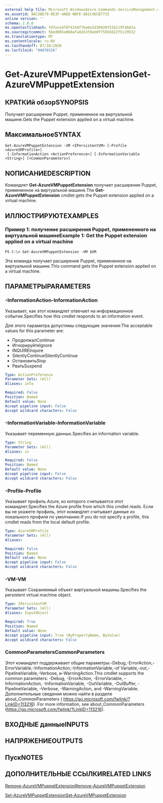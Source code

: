 ```yaml
---
external help file: Microsoft.WindowsAzure.Commands.ServiceManagement.dll-Help.xml
ms.assetid: 9AC28E79-0E3F-4AED-8BFE-8D1C4DCB7715
online version: ''
schema: 2.0.0
ms.openlocfilehash: fd7ece4f8f414df7be6e2d38920f516119f4b82a
ms.sourcegitcommit: 56ed085a868afa8263f8eb0f755b5822f5c29532
ms.translationtype: MT
ms.contentlocale: ru-RU
ms.lasthandoff: 07/18/2020
ms.locfileid: "94076526"
---
```

# <span data-ttu-id="2baf1-101">Get-AzureVMPuppetExtension</span><span class="sxs-lookup"><span data-stu-id="2baf1-101">Get-AzureVMPuppetExtension</span></span>

## <span data-ttu-id="2baf1-102">КРАТКИй обзор</span><span class="sxs-lookup"><span data-stu-id="2baf1-102">SYNOPSIS</span></span>
<span data-ttu-id="2baf1-103">Получает расширение Puppet, примененное на виртуальной машине.</span><span class="sxs-lookup"><span data-stu-id="2baf1-103">Gets the Puppet extension applied on a virtual machine.</span></span>

## <span data-ttu-id="2baf1-104">Максимальное</span><span class="sxs-lookup"><span data-stu-id="2baf1-104">SYNTAX</span></span>

```
Get-AzureVMPuppetExtension -VM <IPersistentVM> [-Profile <AzureSMProfile>]
 [-InformationAction <ActionPreference>] [-InformationVariable <String>] [<CommonParameters>]
```

## <span data-ttu-id="2baf1-105">NОПИСАНИЕ</span><span class="sxs-lookup"><span data-stu-id="2baf1-105">DESCRIPTION</span></span>
<span data-ttu-id="2baf1-106">Командлет **Get-AzureVMPuppetExtension** получает расширение Puppet, примененное на виртуальной машине.</span><span class="sxs-lookup"><span data-stu-id="2baf1-106">The **Get-AzureVMPuppetExtension** cmdlet gets the Puppet extension applied on a virtual machine.</span></span>

## <span data-ttu-id="2baf1-107">ИЛЛЮСТРИРУЮТ</span><span class="sxs-lookup"><span data-stu-id="2baf1-107">EXAMPLES</span></span>

### <span data-ttu-id="2baf1-108">Пример 1: получение расширения Puppet, примененного на виртуальной машине</span><span class="sxs-lookup"><span data-stu-id="2baf1-108">Example 1: Get the Puppet extension applied on a virtual machine</span></span>
```
PS C:\> Get-AzureVMPuppetExtension -VM $VM
```

<span data-ttu-id="2baf1-109">Эта команда получает расширение Puppet, примененное на виртуальной машине.</span><span class="sxs-lookup"><span data-stu-id="2baf1-109">This command gets the Puppet extension applied on a virtual machine.</span></span>

## <span data-ttu-id="2baf1-110">ПАРАМЕТРЫ</span><span class="sxs-lookup"><span data-stu-id="2baf1-110">PARAMETERS</span></span>

### <span data-ttu-id="2baf1-111">-InformationAction</span><span class="sxs-lookup"><span data-stu-id="2baf1-111">-InformationAction</span></span>
<span data-ttu-id="2baf1-112">Указывает, как этот командлет отвечает на информационное событие.</span><span class="sxs-lookup"><span data-stu-id="2baf1-112">Specifies how this cmdlet responds to an information event.</span></span>

<span data-ttu-id="2baf1-113">Для этого параметра допустимы следующие значения:</span><span class="sxs-lookup"><span data-stu-id="2baf1-113">The acceptable values for this parameter are:</span></span>

- <span data-ttu-id="2baf1-114">Продолжал</span><span class="sxs-lookup"><span data-stu-id="2baf1-114">Continue</span></span>
- <span data-ttu-id="2baf1-115">Игнорируйте</span><span class="sxs-lookup"><span data-stu-id="2baf1-115">Ignore</span></span>
- <span data-ttu-id="2baf1-116">INQUIRE</span><span class="sxs-lookup"><span data-stu-id="2baf1-116">Inquire</span></span>
- <span data-ttu-id="2baf1-117">SilentlyContinue</span><span class="sxs-lookup"><span data-stu-id="2baf1-117">SilentlyContinue</span></span>
- <span data-ttu-id="2baf1-118">Остановить</span><span class="sxs-lookup"><span data-stu-id="2baf1-118">Stop</span></span>
- <span data-ttu-id="2baf1-119">Рвать</span><span class="sxs-lookup"><span data-stu-id="2baf1-119">Suspend</span></span>

```yaml
Type: ActionPreference
Parameter Sets: (All)
Aliases: infa

Required: False
Position: Named
Default value: None
Accept pipeline input: False
Accept wildcard characters: False
```

### <span data-ttu-id="2baf1-120">-InformationVariable</span><span class="sxs-lookup"><span data-stu-id="2baf1-120">-InformationVariable</span></span>
<span data-ttu-id="2baf1-121">Указывает переменную данных.</span><span class="sxs-lookup"><span data-stu-id="2baf1-121">Specifies an information variable.</span></span>

```yaml
Type: String
Parameter Sets: (All)
Aliases: iv

Required: False
Position: Named
Default value: None
Accept pipeline input: False
Accept wildcard characters: False
```

### <span data-ttu-id="2baf1-122">-Profile</span><span class="sxs-lookup"><span data-stu-id="2baf1-122">-Profile</span></span>
<span data-ttu-id="2baf1-123">Указывает профиль Azure, из которого считывается этот командлет.</span><span class="sxs-lookup"><span data-stu-id="2baf1-123">Specifies the Azure profile from which this cmdlet reads.</span></span>
<span data-ttu-id="2baf1-124">Если вы не укажете профиль, этот командлет считывает данные из локального профиля по умолчанию.</span><span class="sxs-lookup"><span data-stu-id="2baf1-124">If you do not specify a profile, this cmdlet reads from the local default profile.</span></span>

```yaml
Type: AzureSMProfile
Parameter Sets: (All)
Aliases: 

Required: False
Position: Named
Default value: None
Accept pipeline input: False
Accept wildcard characters: False
```

### <span data-ttu-id="2baf1-125">-VM</span><span class="sxs-lookup"><span data-stu-id="2baf1-125">-VM</span></span>
<span data-ttu-id="2baf1-126">Указывает Сохраняемый объект виртуальной машины.</span><span class="sxs-lookup"><span data-stu-id="2baf1-126">Specifies the persistent virtual machine object.</span></span>

```yaml
Type: IPersistentVM
Parameter Sets: (All)
Aliases: InputObject

Required: True
Position: Named
Default value: None
Accept pipeline input: True (ByPropertyName, ByValue)
Accept wildcard characters: False
```

### <span data-ttu-id="2baf1-127">CommonParameters</span><span class="sxs-lookup"><span data-stu-id="2baf1-127">CommonParameters</span></span>
<span data-ttu-id="2baf1-128">Этот командлет поддерживает общие параметры:-Debug,-ErrorAction,-ErrorVariable,-InformationAction,-InformationVariable,-of Variable,-out,-PipelineVariable,-Verbose, и-WarningAction.</span><span class="sxs-lookup"><span data-stu-id="2baf1-128">This cmdlet supports the common parameters: -Debug, -ErrorAction, -ErrorVariable, -InformationAction, -InformationVariable, -OutVariable, -OutBuffer, -PipelineVariable, -Verbose, -WarningAction, and -WarningVariable.</span></span> <span data-ttu-id="2baf1-129">Дополнительные сведения можно найти в разделе about_CommonParameters ( https://go.microsoft.com/fwlink/?LinkID=113216) .</span><span class="sxs-lookup"><span data-stu-id="2baf1-129">For more information, see about_CommonParameters (https://go.microsoft.com/fwlink/?LinkID=113216).</span></span>

## <span data-ttu-id="2baf1-130">ВХОДНЫЕ данные</span><span class="sxs-lookup"><span data-stu-id="2baf1-130">INPUTS</span></span>

## <span data-ttu-id="2baf1-131">НАПРЯЖЕНИЕ</span><span class="sxs-lookup"><span data-stu-id="2baf1-131">OUTPUTS</span></span>

## <span data-ttu-id="2baf1-132">Пуск</span><span class="sxs-lookup"><span data-stu-id="2baf1-132">NOTES</span></span>

## <span data-ttu-id="2baf1-133">ДОПОЛНИТЕЛЬНЫЕ ССЫЛКИ</span><span class="sxs-lookup"><span data-stu-id="2baf1-133">RELATED LINKS</span></span>

[<span data-ttu-id="2baf1-134">Remove-AzureVMPuppetExtension</span><span class="sxs-lookup"><span data-stu-id="2baf1-134">Remove-AzureVMPuppetExtension</span></span>](./Remove-AzureVMPuppetExtension.md)

[<span data-ttu-id="2baf1-135">Set-AzureVMPuppetExtension</span><span class="sxs-lookup"><span data-stu-id="2baf1-135">Set-AzureVMPuppetExtension</span></span>](./Set-AzureVMPuppetExtension.md)


